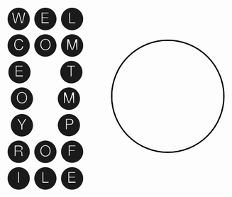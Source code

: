 <!DOCTYPE html>
<body>
<h1 style = "font-size:48px;   display: flex; align-items: center; justify-content: center; height: 100%;"align="center">
     🅦 🅔 🅛 🅒 🅞 🅜 🅔 &nbsp;&nbsp;&nbsp;&nbsp; 🅣 🅞&nbsp;&nbsp;&nbsp;&nbsp;  🅜 🅨&nbsp;&nbsp;&nbsp;&nbsp; 🅟 🅡 🅞 🅕 🅘 🅛 🅔 
    <img width="250px" height="250px" style="margin-left:50px;border-radius:50%; border-style:solid; border-color:black;"  src="https://bafybeiek6sy5v3n25rnepj5dp5sev272vrrxbhr34otxjdbi4duowi55cu.ipfs.w3s.link/imagen_2023-04-25_221304693.png">
</h1>
<br>

<div>
    <h2 style="font-size:30px" align="center"> 🕊 🅐 🅑 🅞 🅤 🅣  &nbsp;&nbsp; 🅜 🅔 🕊 </h2>
    <br>
    <li>
        <b>Name:</b> Johantb</li>
    <li>
        <b>Nationality:</b> Perú 🇵🇪
    </li>
    <li>
        <b>Likes:</b> Sour desserts and spicy food -///-
    </li>
    <li>
        <b>Gender:</b> Male
    </li>
    <li>
        <b>Hobbies:</b> Music, Games and Technology Stuff
    </li>
    <br>
    <p>
</div>

<div>
    <h2 style="font-size:30px"  align="center"> 🕊 🅚 🅝 🅞 🅦 🅛 🅔 🅓 🅖 🅔 🕊 </h2>
    <br>
    <br>
    <img src ="https://img.shields.io/badge/python-3670A0?style=for-the-badge&logo=python&logoColor=ffdd54">
    <img src = "https://img.shields.io/badge/r-%23276DC3.svg?style=for-the-badge&logo=r&logoColor=white">
    <img src = "https://img.shields.io/badge/ruby-%23CC342D.svg?style=for-the-badge&logo=ruby&logoColor=white">
    <img src = "https://img.shields.io/badge/php-%23777BB4.svg?style=for-the-badge&logo=php&logoColor=white">
    <img src = "https://img.shields.io/badge/java-%23ED8B00.svg?style=for-the-badge&logo=java&logoColor=white">
    <img src = "https://img.shields.io/badge/javascript-%23323330.svg?style=for-the-badge&logo=javascript&logoColor=%23F7DF1E">
    <img src = "https://img.shields.io/badge/cent%20os-002260?style=for-the-badge&logo=centos&logoColor=F0F0F0">
</div>


</body>
